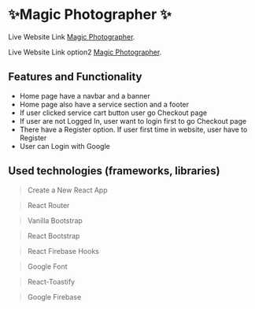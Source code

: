 # ✨Magic Photographer ✨

Live Website Link [Magic Photographer](https://magic-photographer.firebaseapp.com/).


Live Website Link option2 [Magic Photographer](https://magic-photographer.web.app/).


## Features and Functionality
- Home page have a navbar and a banner
- Home page also have a service section and a footer
- If user clicked service cart button user go Checkout page
- If user are not Logged In, user want to login first to go Checkout page
- There have a Register option. If user first time in website, user have to Register
- User can Login with Google


## Used technologies (frameworks, libraries)
> Create a New React App

> React Router

> Vanilla Bootstrap

> React Bootstrap

> React Firebase Hooks

> Google Font

> React-Toastify

> Google Firebase

